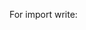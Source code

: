For import write: 
  <head>
    <script src="https://raw.githack.com/dinger171/Di-Draggable/main/moddule.js" async></script>
  </head>
